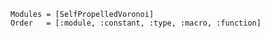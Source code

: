 ```@autodocs
Modules = [SelfPropelledVoronoi]
Order   = [:module, :constant, :type, :macro, :function]
```
